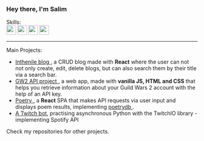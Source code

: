 
### Hey there, I'm Salim
  


Skills: <br>
<img src="https://img.shields.io/badge/React-white?logo=React&color=black" height="25px"> 
<img src="https://img.shields.io/badge/JavaScript-yellow?logo=javascript&color=black" height="25px"> 
<img src="https://img.shields.io/badge/HTML-white?logo=html5&color=white" height="25px"> 
<img src="https://img.shields.io/badge/CSS-white?logo=css3&color=blue" height="25px"> 


<hr>


Main Projects:  <ul class="projects">
                        <li> <a href="https://github.com/inthenile/blog"> Inthenile blog </a>, a CRUD blog made with <b>React</b> where the user can not not only create, edit, delete blogs, but can also search them by their title via a search bar.</li>
                        <li> <a href="https://github.com/inthenile/gw2api"> GW2 API project </a>, a web app, made with <b>vanilla JS, HTML and CSS</b> that helps you retrieve information about your Guild Wars 2 account with the help of an API key.</li>
                        <li> <a href="https://github.com/inthenile/poetry-React-app"> Poetry </a>, a <b>React</b> SPA that makes API requests via user input and displays poem results, implementing <a href="https://github.com/thundercomb/poetrydb"> poetrydb </a>.</li>
                        <li><a href="https://github.com/inthenile/mytwitchbot"> A Twitch bot</a>, practising asynchronous Python with the TwitchIO library - implementing Spotify API</li>
                      </ul>
            Check my repositories for other projects.
